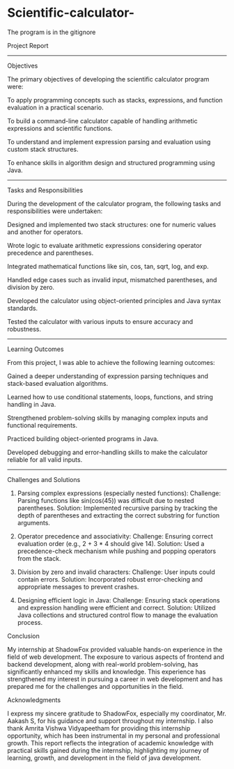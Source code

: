 # Scientific-calculator-
The program is in the gitignore

Project Report


---

Objectives

The primary objectives of developing the scientific calculator program were:

To apply programming concepts such as stacks, expressions, and function evaluation in a practical scenario.

To build a command-line calculator capable of handling arithmetic expressions and scientific functions.

To understand and implement expression parsing and evaluation using custom stack structures.

To enhance skills in algorithm design and structured programming using Java.



---

Tasks and Responsibilities

During the development of the calculator program, the following tasks and responsibilities were undertaken:

Designed and implemented two stack structures: one for numeric values and another for operators.

Wrote logic to evaluate arithmetic expressions considering operator precedence and parentheses.

Integrated mathematical functions like sin, cos, tan, sqrt, log, and exp.

Handled edge cases such as invalid input, mismatched parentheses, and division by zero.

Developed the calculator using object-oriented principles and Java syntax standards.

Tested the calculator with various inputs to ensure accuracy and robustness.



---

Learning Outcomes

From this project, I was able to achieve the following learning outcomes:

Gained a deeper understanding of expression parsing techniques and stack-based evaluation algorithms.

Learned how to use conditional statements, loops, functions, and string handling in Java.

Strengthened problem-solving skills by managing complex inputs and functional requirements.

Practiced building object-oriented programs in Java.

Developed debugging and error-handling skills to make the calculator reliable for all valid inputs.



---

Challenges and Solutions

1. Parsing complex expressions (especially nested functions):
Challenge: Parsing functions like sin(cos(45)) was difficult due to nested parentheses.
Solution: Implemented recursive parsing by tracking the depth of parentheses and extracting the correct substring for function arguments.

2. Operator precedence and associativity:
Challenge: Ensuring correct evaluation order (e.g., 2 + 3 * 4 should give 14).
Solution: Used a precedence-check mechanism while pushing and popping operators from the stack.

3. Division by zero and invalid characters:
Challenge: User inputs could contain errors.
Solution: Incorporated robust error-checking and appropriate messages to prevent crashes.

4. Designing efficient logic in Java:
Challenge: Ensuring stack operations and expression handling were efficient and correct.
Solution: Utilized Java collections and structured control flow to manage the evaluation process.

Conclusion

My internship at ShadowFox provided valuable hands-on experience in the field of web
development. The exposure to various aspects of frontend and backend development, along
with real-world problem-solving, has significantly enhanced my skills and knowledge. This
experience has strengthened my interest in pursuing a career in web development and has
prepared me for the challenges and opportunities in the field.

Acknowledgments

I express my sincere gratitude to ShadowFox, especially my coordinator, Mr. Aakash S, for his
guidance and support throughout my internship. I also thank Amrita Vishwa Vidyapeetham for
providing this internship opportunity, which has been instrumental in my personal and
professional growth.
This report reflects the integration of academic knowledge with practical skills gained during the
internship, highlighting my journey of learning, growth, and development in the field of java
development.


